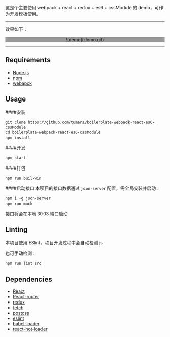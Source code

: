 这是个主要使用 webpack + react + redux + es6 + cssModule 的 demo，可作为开发模板使用。

---------
效果如下：
<div align="center" style="background:#999" >
	![demo](demo.gif)
</div>


---------

## Requirements
 - [Node.js](https://nodejs.org)
 - [npm](https://www.npmjs.com/)
 - [webapck](https://webpack.github.io/)


## Usage
####安装
```
git clone https://github.com/tumars/boilerplate-webpack-react-es6-cssModule
cd boilerplate-webpack-react-es6-cssModule
npm install
```
####开发
```
npm start
```
####打包
```
npm run buil-win
```

####启动接口
本项目的接口数据通过 `json-server` 配置，需全局安装并启动：

```
npm i -g json-server
npm run mock
```

接口将会在本地 3003 端口启动


## Linting
本项目使用 ESlint，项目开发过程中会自动检测 js

也可手动检测：
```
npm run lint src
```


## Dependencies
- [React](https://github.com/facebook/react)
- [React-router](https://github.com/reactjs/react-router)
- [redux](https://github.com/reactjs/redux)
- [fetch](https://github.com/github/fetch)
- [postcss](https://github.com/postcss/postcss)
- [eslint](https://github.com/eslint/eslint)
- [babel-loader](https://github.com/babel/babel-loader)
- [react-hot-loader](https://github.com/gaearon/react-hot-loader)
